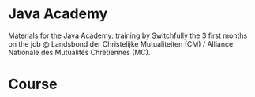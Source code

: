 # Java Academy

Materials for the Java Academy: training by Switchfully the 3 first months on the job @ Landsbond der Christelijke Mutualiteiten (CM) / Alliance Nationale des Mutualités Chrétiennes (MC).


# Course 
